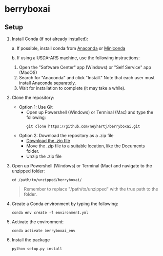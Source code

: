 # berryboxai

## Setup

1. Install Conda (if not already installed):

    a. If possible, install conda from [Anaconda](https://www.anaconda.com/) or [Miniconda](https://docs.anaconda.com/miniconda/)
    
    b. If using a USDA-ARS machine, use the following instructions:
    1. Open the "Software Center" app (Windows) or "Self Service" app (MacOS)
    2. Search for "Anaconda" and click "Install." Note that each user must install Anaconda separately.
    3. Wait for installation to complete (it may take a while).

2. Clone the repository:
    + Option 1: Use Git
        + Open up Powershell (Windows) or Terminal (Mac) and type the following:
            ```
            git clone https://github.com/neyhartj/berryboxai.git
            ```
    + Option 2: Download the repository as a .zip file
        + [Download the .zip file](https://github.com/neyhartj/berryboxai/archive/refs/heads/main.zip)
        + Move the .zip file to a suitable location, like the Documents folder.
        + Unzip the .zip file

3. Open up Powershell (Windows) or Terminal (Mac) and navigate to the unzipped folder:
    ```
    cd /path/to/unzipped/berryboxai/
    ```
    > Remember to replace "/path/to/unzipped" with the true path to the folder. 

4. Create a Conda environment by typing the following:
    ```
    conda env create -f environment.yml
    ```

5. Activate the environment:
    ```
    conda activate berryboxai_env
    ```

6. Install the package
    ```
    python setup.py install
    ```
